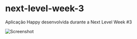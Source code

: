# next-level-week-3
Aplicação Happy desenvolvida durante a Next Level Week #3

![Screenshot](index.png)

